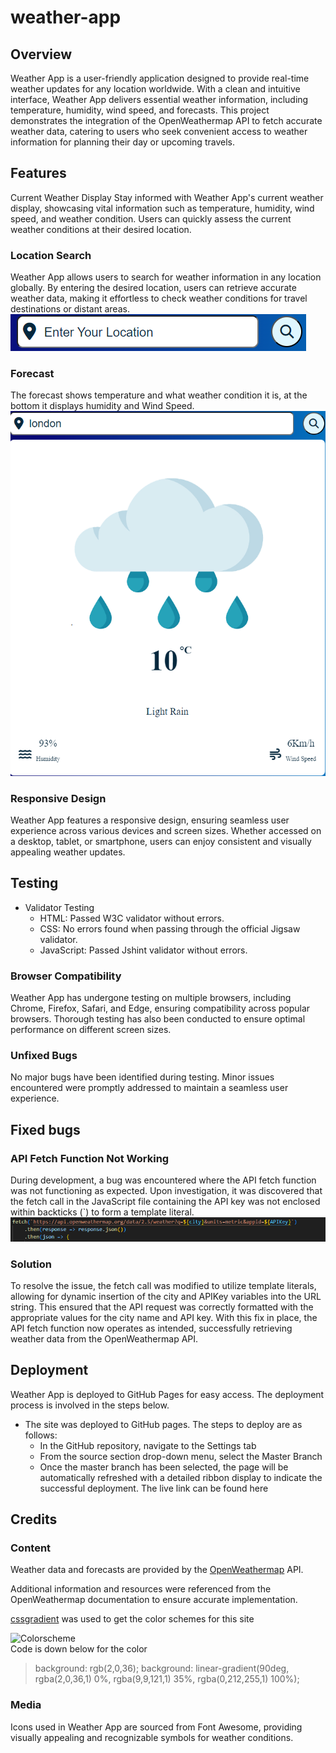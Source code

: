 # weather-app
## Overview 
Weather App is a user-friendly application designed to provide real-time weather updates for any location worldwide. With a clean and intuitive interface, Weather App delivers essential weather information, including temperature, humidity, wind speed, and forecasts. This project demonstrates the integration of the OpenWeathermap API to fetch accurate weather data, catering to users who seek convenient access to weather information for planning their day or upcoming travels.

## Features
Current Weather Display
Stay informed with Weather App's current weather display, showcasing vital information such as temperature, humidity, wind speed, and weather condition. Users can quickly assess the current weather conditions at their desired location.

### Location Search
Weather App allows users to search for weather information in any location globally. By entering the desired location, users can retrieve accurate weather data, making it effortless to check weather conditions for travel destinations or distant areas.
![Search image](https://github.com/Hazarsoysuren/weather-app/blob/main/assets/images/search.png?raw=true)

### Forecast
The forecast shows temperature and what weather condition it is, at the bottom it displays humidity and Wind Speed.
![Forecast image](https://github.com/Hazarsoysuren/weather-app/blob/main/assets/images/forecast.png?raw=true)

### Responsive Design
Weather App features a responsive design, ensuring seamless user experience across various devices and screen sizes. Whether accessed on a desktop, tablet, or smartphone, users can enjoy consistent and visually appealing weather updates.

## Testing
- Validator Testing
  - HTML: Passed W3C validator without errors.
  - CSS: No errors found when passing through the official Jigsaw validator.
  - JavaScript: Passed Jshint validator without errors.
  

### Browser Compatibility
Weather App has undergone testing on multiple browsers, including Chrome, Firefox, Safari, and Edge, ensuring compatibility across popular browsers. Thorough testing has also been conducted to ensure optimal performance on different screen sizes.

### Unfixed Bugs
No major bugs have been identified during testing. Minor issues encountered were promptly addressed to maintain a seamless user experience.

## Fixed bugs
### API Fetch Function Not Working
During development, a bug was encountered where the API fetch function was not functioning as expected. Upon investigation, it was discovered that the fetch call in the JavaScript file containing the API key was not enclosed within backticks (`) to form a template literal. 
![solution](https://github.com/Hazarsoysuren/weather-app/blob/main/assets/images/solution.png?raw=true)
### Solution
To resolve the issue, the fetch call was modified to utilize template literals, allowing for dynamic insertion of the city and APIKey variables into the URL string. This ensured that the API request was correctly formatted with the appropriate values for the city name and API key. With this fix in place, the API fetch function now operates as intended, successfully retrieving weather data from the OpenWeathermap API.


## Deployment
Weather App is deployed to GitHub Pages for easy access. The deployment process is involved in the steps below. 
- The site was deployed to GitHub pages. The steps to deploy are as follows:
   - In the GitHub repository, navigate to the Settings tab
   - From the source section drop-down menu, select the Master Branch
   - Once the master branch has been selected, the page will be automatically refreshed with a detailed ribbon display to indicate the successful deployment.
The live link can be found here


## Credits
### Content
Weather data and forecasts are provided by the [OpenWeathermap](https://openweathermap.org) API.

Additional information and resources were referenced from the OpenWeathermap documentation to ensure accurate implementation.

[cssgradient](https://cssgradient.io) was used to get the color schemes for this site

![Colorscheme]()                  
Code is down below for the color
> background: rgb(2,0,36);
background: linear-gradient(90deg, rgba(2,0,36,1) 0%, rgba(9,9,121,1) 35%, rgba(0,212,255,1) 100%);

### Media
Icons used in Weather App are sourced from Font Awesome, providing visually appealing and recognizable symbols for weather conditions.
